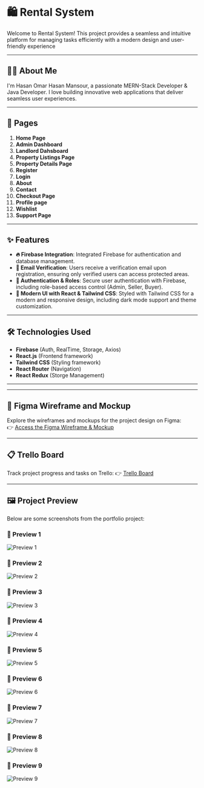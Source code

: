 # 🛍️ Rental System  

Welcome to Rental System! This project provides a seamless and intuitive platform for managing tasks efficiently with a modern design and user-friendly experience  

---

## 👨‍💻 About Me  
I'm Hasan Omar Hasan Mansour, a passionate MERN-Stack Developer & Java Developer. I love building innovative web applications that deliver seamless user experiences.

---

## 📄 Pages  
1. **Home Page**  
2. **Admin Dashboard**  
3. **Landlord Dahsboard**  
4. **Property Listings Page**
5. **Property Details Page**  
6. **Register**  
7. **Login**  
8. **About**  
9. **Contact** 
10. **Checkout Page**
11. **Profile page**
12. **Wishlist**
13. **Support Page**
 

---

## ✨ Features

- **🔥 Firebase Integration**: Integrated Firebase for authentication and database management.
- **📩 Email Verification**: Users receive a verification email upon registration, ensuring only verified users can access protected areas.
- **🔐 Authentication & Roles**: Secure user authentication with Firebase, including role-based access control (Admin, Seller, Buyer).
- **🎨 Modern UI with React & Tailwind CSS**: Styled with Tailwind CSS for a modern and responsive design, including dark mode support and theme customization.

---

## 🛠️ Technologies Used  
- **Firebase** (Auth, RealTime, Storage, Axios)
- **React.js** (Frontend framework)
- **Tailwind CSS** (Styling framework)
- **React Router** (Navigation)
- **React Redux** (Storge Management)
---

---

## 🎨 Figma Wireframe and Mockup  
Explore the wireframes and mockups for the project design on Figma:  
👉 [Access the Figma Wireframe & Mockup](https://www.figma.com/design/FWxTDRrb6VBV6TaVBAIetg/rental-website?node-id=0-1&t=RXWnqv0Qcay9YJIB-1)  

---

## 📋 Trello Board  
Track project progress and tasks on Trello: 
👉 [Trello Board](https://trello.com/b/RIH7SYpI/rental-website)

---

## 🖼️ Project Preview  
Below are some screenshots from the portfolio project:

### 📸 Preview 1  
![Preview 1](https://drive.google.com/uc?export=view&id=1Rci514lm8SDtuMzKGok5AThr-tfrM4R_)

### 📸 Preview 2  
![Preview 2](https://drive.google.com/uc?export=view&id=1iuOQZ6n4xYb7M-rFi7va2YcxRqMJcRJ7)

### 📸 Preview 3  
![Preview 3](https://drive.google.com/uc?export=view&id=1LAJAGvtETIlGLzVBdYo9nQTdouHBG3Y5)

### 📸 Preview 4  
![Preview 4](https://drive.google.com/uc?export=view&id=1nSUH6dkWs3fFbA_1DtJ2pdo0e3SgSsBN)

### 📸 Preview 5  
![Preview 5](https://drive.google.com/uc?export=view&id=1mZ5Tbi4QPWQOSCG1AsyZg9J5KrWOwBXe)

### 📸 Preview 6  
![Preview 6](https://drive.google.com/uc?export=view&id=1rzi8ojC3yw3g7yh0nQMaAamWq4PkGUM4)

### 📸 Preview 7  
![Preview 7](https://drive.google.com/uc?export=view&id=198mf1iPWfizBGG9ma3xIH68zivxs4IBB)

### 📸 Preview 8  
![Preview 8](https://drive.google.com/uc?export=view&id=1rOpU-mMooZjFkY1Dd9mzfzMgBrvcYqIe)

### 📸 Preview 9  
![Preview 9](https://drive.google.com/uc?export=view&id=1bWRPcrXcW0ftVJwrzdAdU8qGOK0PyCx7)
